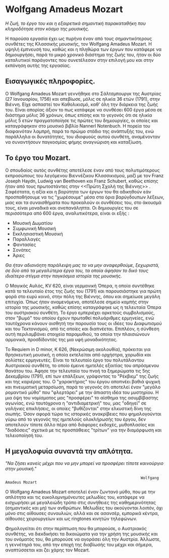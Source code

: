 # Wolfgang Amadeus Mozart


*Η ζωή, το έργο του και η εξαιρετικά σημαντική παρακαταθήκη που κληροδότησε στον κόσμο της μουσικής.* 

Η παρούσα εργασία έχει ως πυρήνα έναν από τους σημαντικότερους συνθέτες της Κλασσικής μουσικής, τον Wolfgang Amadeus Mozart. Η υψηλή έμπνευσή του, καθώς και η πληθώρα των έργων που κατάφερε να δημιουργήσει, παρά το μικρό χρονικό διάστημα της ζωής του, ήταν οι δύο καταλυτικοί παράγοντες που συνετέλεσαν στην επιλογή μου και στην εκπόνηση αυτής της εργασίας. 


## Εισαγωγικές πληροφορίες.

Ο Wolfgang Amadeus Mozart γεννήθηκε στο Σάλτσμπουργκ της Αυστρίας (27 Ιανουαρίου, 1756) και απεβίωσε, μόλις σε ηλικία 36 ετών (1791), στην Βιέννη. Είχε ασπαστεί τον Καθολικισμό, καθ' όλη την διάρκεια της ζωής του. Είναι απορίας άξιον το πως κατάφερε να συνθέσει 600 έργα μέσα σε διάστημα μόλις 36 χρόνων, όπως επίσης και το γεγονός ότι σε ηλικία μόλις 5 ετών πραγματοποίησε τις πρώτες του δημιουργίες, οι οποίες και καταγράφηκαν στο μουσικό βιβλίο Nannerl Notenbuch. Η πορεία του διαφαινόταν λαμπρή, παρά το πρώιμο στάδιο της ανάπτυξής του, ενώ παράλληλα οι δυνατότητες, του ιδιοφυούς αυτού συνθέτη, αναμένονταν να συναντήσουν παγκοσμίας φήμης αναγνώριση και καταξίωση.   

## Το έργο του Mozart. 

Ο σπουδαίος αυτός συνθέτης αποτέλεσε έναν από τους πολυτιμότερους εκπροσώπους του λεγόμενου Βιεννέζικου Κλασσικισμού, μαζί με τον Franz Joseph Haydn, Ludwig van Beethoven και Franz Schubert, καθώς επίσης ήταν από τους πρωτοστάντες στην <<Πρώτη Σχολή της Βιέννης>> . Σαφέστατα, η αξία και η βαρύτητα των έργων του θα αδικηθούν εάν προσπαθήσουμε να τις "χωρέσουμε" μέσα στα όρια βαρύγδουπων λέξεων, μιας και τα συναισθήματα που προκαλούν οι συνθέσεις του, στο άκουσμά τους, είναι μοναδικά και ανεπανάληπτα. Οι δημιουργίες του σε περισσότερα από 600 έργα, αναλυτικότερα, είναι οι εξής :


- Μουσική Δωματίου
- Συμφωνική Μουσική 
- Εκκλησιαστική Μουσική 
- Παραλλαγές 
- Φαντασίες 
- Σονάτες 
- Άριες


*Θα ήταν αδιανόητη παράλειψη μας το να μην αναφερθούμε, ξεχωριστά, σε δύο από τα μεγαλύτερα έργα του, τα οποία άφησαν το δικό τους ιδιαίτερο στίγμα στην παγκόσμια ιστορία της μουσικής.*


Ο Μαγικός Αυλός, KV 620, είναι γερμανική Όπερα, η οποία συντέθηκε κατά το τελευταίο έτος της ζωής του (1791) και παρουσιάστηκε για πρώτη φορά στο ευρύ κοινό, στην πόλη της Βιέννης, όπου και σημείωσε μεγάλη επιτυχία. Όπως ήταν αναμενόμενο, αποτέλεσε σημείο καμπής στην ιστορία της μουσικής, καθώς επίσης καταγράφηκε ως η τελευταία Όπερα του αυστριακού συνθέτη. Το έργο εμπεριέχει αρκετούς συμβολισμούς, στον "βωμό" του οποίου έχουν πρωταθεί πολυάριθμες ερμηνείες, ενώ ταυτόχρονα κάνουν αισθητή την παρουσία τους οι ιδέες του Διαφωτισμού και του Τεκτονισμού, από τις οποίες και διαπνέεται. Επιπλέον, η σύνθεση αυτή περιλαμβάνει στοιχεία παραμυθιού, τα οποία την πλαισιώνουν αρμονικά, προσδίδοντάς της μια υφή μοναδικότητας.


Το Requiem in D minor, K 626, (Νεκρώσιμη ακολουθία), πρόκειται για θρησκευτική μουσική, η οποία εκτελείται από ορχήστρα, χορωδία και σολίστες ερμηνευτές. Είναι το τελευταίο έργο του πολυτάλαντου Αυστριακού συνθέτη, το οποίο έμεινε ημιτελές εξαιτίας του απρόσμενου θανάτου του. Άφησε την τελευταία του πνοή τα ξημερώματα τις 5ης Δεκεμβρίου (1791), επί των επάλξεων, γράφοντας το "Ρέκβιεμ" της ζωής και της καριέρας του. Ο "χαρακτήρας" του έργου αποπνέει βαθιά ψυχική και πνευματική μεταρσίωση, παρά το γεγονός ότι αποτελεί έναν "μεγάλο ρομαντικό μύθο" που "φλερτάρει" με την άπιαστη ιδέα του μυστηρίου. Η μια όψη του νομίσματος μας "προσφέρει" το αίσθημα της ασυμβίβαστης αγωνίας, ενώ ταυτόχρονα η "αντιδιαμετρική" του, μας "οδηγεί" σε γαλήνιες επικλήσεις, οι οποίες "βυθίζονται" στην ελκυστική δίνη της σιωπής. Όσον αφορά τώρα τις ιστορικές ανακρίβειες που φημολογούνται γύρω από το γεγονός της ημιτελούς ολοκλήρωσής του έργου, δεν αποτελούν τίποτε άλλο πέρα από διάφορες εκδοχές, μυθοπλασίες και "διαδόσεις" σχετικά με τις προσπάθειες "τρίτων" για την διαμόρφωση και  τελειοποίησή του.

## Η μεγαλοφυία συναντά την απλότητα.

*"Να ζήσει κανείς μέχρι που να μην μπορεί να προσφέρει τίποτε καινούργιο στην μουσική."*

                                                                Wolfgang Amadeus Mozart
                                   
                                   
                                   
Ο Wolfgang Amadeus Mozart αποτελεί έναν ζωντανό μύθο, που με την απλότητα και τις ευκολομνημόνευτες μελωδίες του, κατάφερε να εισχωρήσει με μεγαλειώδη τρόπο στις συνήθειες της καθημερινότητας (σημαντικές και μη) των ανθρώπων. Μελωδίες του ακούγονται λοιπόν, όχι μόνο στις αίθουσες συναυλιών, αλλά και σε ασανσέρ, εμπορικά κέντρα, αίθουσες χειρουργείων και ως ringtones κινητών τηλεφώνων.

Φημολογείται ότι στην περίπτωση που θα μπορούσε, ο Αυστριακός συνθέτης, να διεκδικήσει τα δικαιώματα για την χρήση της μουσικής και του ονόματός του, θα μπορούσε να αγοράσει όλη την Αυστρία. Άλλωστε, η γεννέτηρά του, από την εποχή της διαβίωσής του μέχρι και σήμερα, αναπτύσσεται και ζει χάρης τον Mozart. 

## 











